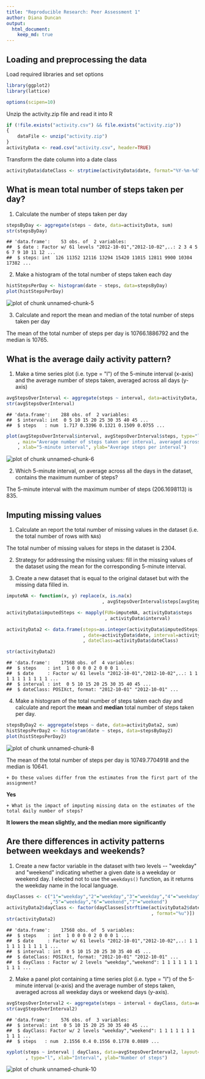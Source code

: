 ```yaml
---
title: "Reproducible Research: Peer Assessment 1"
author: Diana Duncan
output: 
  html_document:
    keep_md: true
---
```



## Loading and preprocessing the data
Load required libraries and set options


```r
library(ggplot2)
library(lattice)

options(scipen=10)
```

Unzip the activity.zip file and read it into R

```r
if (!file.exists("activity.csv") && file.exists("activity.zip")) 
{
    dataFile <- unzip("activity.zip")
}
activityData <- read.csv("activity.csv", header=TRUE)
```
Transform the date column into a date class


```r
activityData$dateClass <- strptime(activityData$date, format="%Y-%m-%d")
```

## What is mean total number of steps taken per day?

1. Calculate the number of steps taken per day


```r
stepsByDay <- aggregate(steps ~ date, data=activityData, sum)
str(stepsByDay)
```

```
## 'data.frame':	53 obs. of  2 variables:
##  $ date : Factor w/ 61 levels "2012-10-01","2012-10-02",..: 2 3 4 5 6 7 9 10 11 12 ...
##  $ steps: int  126 11352 12116 13294 15420 11015 12811 9900 10304 17382 ...
```

2. Make a histogram of the total number of steps taken each day


```r
histStepsPerDay <- histogram(date ~ steps, data=stepsByDay)
plot(histStepsPerDay)
```

![plot of chunk unnamed-chunk-5](figure/unnamed-chunk-5-1.png) 

3. Calculate and report the mean and median of the total number of steps taken per day

The mean of the total number of steps per day is 10766.1886792 and the median is 10765.

## What is the average daily activity pattern?

1. Make a time series plot (i.e. type = "l") of the 5-minute interval (x-axis) and the average number of steps taken, averaged across all days (y-axis)


```r
avgStepsOverInterval <- aggregate(steps ~ interval, data=activityData, FUN=mean)
str(avgStepsOverInterval)
```

```
## 'data.frame':	288 obs. of  2 variables:
##  $ interval: int  0 5 10 15 20 25 30 35 40 45 ...
##  $ steps   : num  1.717 0.3396 0.1321 0.1509 0.0755 ...
```

```r
plot(avgStepsOverInterval$interval, avgStepsOverInterval$steps, type="l"
    , main="Average number of steps taken per interval, averaged across all days"
    , xlab="5-minute interval", ylab="Average steps per interval")
```

![plot of chunk unnamed-chunk-6](figure/unnamed-chunk-6-1.png) 

2. Which 5-minute interval, on average across all the days in the dataset, contains the maximum number of steps?

The 5-minute interval with the maximum number of steps (206.1698113) is 835.

## Imputing missing values

1. Calculate an report the total number of missing values in the dataset (i.e. the total number of rows with ``NA``s)

The total number of missing values for steps in the dataset is 2304.

2. Strategy for addressing the missing values: fill in the missing values of the dataset using the mean for the corresponding 5-minute interval.

3. Create a new dataset that is equal to the original dataset but with the missing data filled in.


```r
imputeNA <- function(x, y) replace(x, is.na(x)
                                   , avgStepsOverInterval$steps[avgStepsOverInterval$interval==y])

activityData$imputedSteps <- mapply(FUN=imputeNA, activityData$steps
                                    , activityData$interval)

activityData2 <- data.frame(steps=as.integer(activityData$imputedSteps)
                            , date=activityData$date, interval=activityData$interval
                            , dateClass=activityData$dateClass)

str(activityData2)
```

```
## 'data.frame':	17568 obs. of  4 variables:
##  $ steps    : int  1 0 0 0 0 2 0 0 0 1 ...
##  $ date     : Factor w/ 61 levels "2012-10-01","2012-10-02",..: 1 1 1 1 1 1 1 1 1 1 ...
##  $ interval : int  0 5 10 15 20 25 30 35 40 45 ...
##  $ dateClass: POSIXct, format: "2012-10-01" "2012-10-01" ...
```

4. Make a histogram of the total number of steps taken each day and calculate and report the **mean** and **median** total number of steps taken per day.


```r
stepsByDay2 <- aggregate(steps ~ date, data=activityData2, sum)
histStepsPerDay2 <- histogram(date ~ steps, data=stepsByDay2)
plot(histStepsPerDay2)
```

![plot of chunk unnamed-chunk-8](figure/unnamed-chunk-8-1.png) 

The mean of the total number of steps per day is 10749.7704918 and the median is 10641.

    + Do these values differ from the estimates from the first part of the assignment?
    
**Yes**
    
    + What is the impact of imputing missing data on the estimates of the total daily number of steps?
    
**It lowers the mean slightly, and the median more significantly**
    
## Are there differences in activity patterns between weekdays and weekends?

1. Create a new factor variable in the dataset with two levels -- "weekday" and "weekend" indicating whether a given date is a weekday or weekend day.  I elected not to use the ``weekdays()`` function, as it returns the weekday name in the local language.


```r
dayClasses <- c("1"="weekday","2"="weekday","3"="weekday","4"="weekday"
                ,"5"="weekday","6"="weekend","7"="weekend")
activityData2$dayClass <- factor(dayClasses[strftime(activityData2$dateClass
                                                     , format="%u")])
str(activityData2)
```

```
## 'data.frame':	17568 obs. of  5 variables:
##  $ steps    : int  1 0 0 0 0 2 0 0 0 1 ...
##  $ date     : Factor w/ 61 levels "2012-10-01","2012-10-02",..: 1 1 1 1 1 1 1 1 1 1 ...
##  $ interval : int  0 5 10 15 20 25 30 35 40 45 ...
##  $ dateClass: POSIXct, format: "2012-10-01" "2012-10-01" ...
##  $ dayClass : Factor w/ 2 levels "weekday","weekend": 1 1 1 1 1 1 1 1 1 1 ...
```

2. Make a panel plot containing a time series plot (i.e. type = "l") of the 5-minute interval (x-axis) and the average number of steps taken, averaged across all weekday days or weekend days (y-axis). 


```r
avgStepsOverInterval2 <- aggregate(steps ~ interval + dayClass, data=activityData2, FUN=mean)
str(avgStepsOverInterval2)
```

```
## 'data.frame':	576 obs. of  3 variables:
##  $ interval: int  0 5 10 15 20 25 30 35 40 45 ...
##  $ dayClass: Factor w/ 2 levels "weekday","weekend": 1 1 1 1 1 1 1 1 1 1 ...
##  $ steps   : num  2.1556 0.4 0.1556 0.1778 0.0889 ...
```

```r
xyplot(steps ~ interval | dayClass, data=avgStepsOverInterval2, layout= c(1,2)
       , type="l", xlab="Interval", ylab="Number of steps")
```

![plot of chunk unnamed-chunk-10](figure/unnamed-chunk-10-1.png) 
